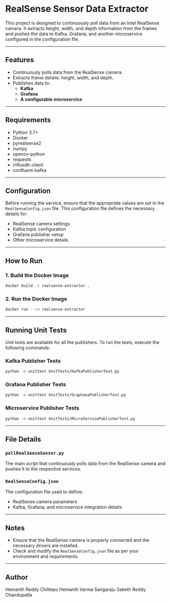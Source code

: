 # RealSense Sensor Data Extractor

This project is designed to continuously poll data from an Intel RealSense camera. It extracts height, width, and depth information from the frames and pushes the data to Kafka, Grafana, and another microservice configured in the configuration file.

---

## Features
- Continuously polls data from the RealSense camera.
- Extracts frame details: height, width, and depth.
- Publishes data to:
  - **Kafka**
  - **Grafana**
  - **A configurable microservice**

---

## Requirements
- Python 3.7+
- Docker
- pyrealsense2
- numpy
- opencv-python
- requests
- influxdb-client
- confluent-kafka

---

## Configuration

Before running the service, ensure that the appropriate values are set in the `RealSenseConfig.json` file. This configuration file defines the necessary details for:
- RealSense camera settings
- Kafka topic configuration
- Grafana publisher setup
- Other microservice details

---

## How to Run

### 1. Build the Docker Image
```bash
docker build -t realsense-extractor .
```

### 2. Run the Docker Image
```bash
docker run --rm realsense-extractor
```

---

## Running Unit Tests

Unit tests are available for all the publishers. To run the tests, execute the following commands:

### Kafka Publisher Tests
```bash
python -m unittest UnitTests/KafkaPublisherTest.py
```

### Grafana Publisher Tests
```bash
python -m unittest UnitTests/GraphanaPublisherTest.py
```

### Microservice Publisher Tests
```bash
python -m unittest UnitTests/MicroServicePublisherTest.py
```

---

## File Details

### `pollRealSenseSensor.py`
The main script that continuously polls data from the RealSense camera and pushes it to the respective services.

### `RealSenseConfig.json`
The configuration file used to define:
- RealSense camera parameters
- Kafka, Grafana, and microservice integration details

---

## Notes
- Ensure that the RealSense camera is properly connected and the necessary drivers are installed.
- Check and modify the `RealSenseConfig.json` file as per your environment and requirements.

---

## Author
Hemanth Reddy Chittepu
Hemanth Varma Sangaraju
Saketh Reddy Chandupatla
